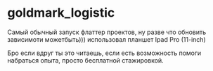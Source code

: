 # goldmark_logistic
Самый обычный запуск флаттер проектов,
ну разве что обновить зависимоти можетбыть)))
использовал планшет Ipad Pro (11-inch)

Бро если вдруг ты это читаешь,
если есть возможность помоги набраться опыта, просто бесплатной стажировкой.

